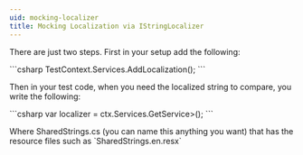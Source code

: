 ```yaml
---
uid: mocking-localizer
title: Mocking Localization via IStringLocalizer
---
```


<p>There are just two steps. First in your setup add the following:</p>
```csharp
TestContext.Services.AddLocalization();
```
<p>Then in your test code, when you need the localized string to compare, you write the following:</p>
```csharp
var localizer = ctx.Services.GetService<IStringLocalizer<SharedStrings>>();
  ```
<p>Where SharedStrings.cs (you can name this anything you want) that has the resource files such as `SharedStrings.en.resx`</p>
